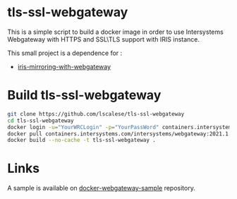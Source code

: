 # tls-ssl-webgateway

This is a simple script to build a docker image in order to use Intersystems Webgateway with HTTPS and SSL\TLS support with IRIS instance.  

This small project is a dependence for : 

 * [iris-mirroring-with-webgateway](https://github.com/lscalese/iris-mirroring-with-webgateway)


# Build tls-ssl-webgateway

```bash
git clone https://github.com/lscalese/tls-ssl-webgateway
cd tls-ssl-webgateway
docker login -u="YourWRCLogin" -p="YourPassWord" containers.intersystems.com
docker pull containers.intersystems.com/intersystems/webgateway:2021.1.0.215.0
docker build --no-cache -t tls-ssl-webgateway .
```
# Links

A sample is available on [docker-webgateway-sample](https://github.com/lscalese/docker-webgateway-sample) repository.  